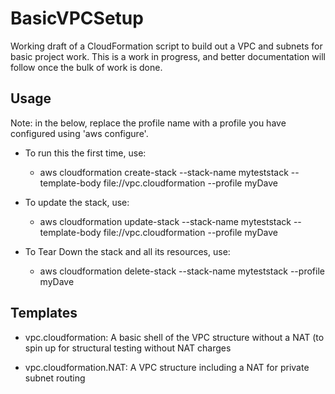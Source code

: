# BasicVPCSetup
Working draft of a CloudFormation script to build out a VPC and subnets for basic project work. This is a work in progress, and better documentation will follow once the bulk of work is done.

## Usage
Note: in the below, replace the profile name with a profile you have configured using 'aws configure'.

* To run this the first time, use:
    * aws cloudformation create-stack --stack-name myteststack --template-body file://vpc.cloudformation --profile myDave

* To update the stack, use:
    * aws cloudformation update-stack --stack-name myteststack --template-body file://vpc.cloudformation --profile myDave

* To Tear Down the stack and all its resources, use:
    * aws cloudformation delete-stack --stack-name myteststack --profile myDave

## Templates

* vpc.cloudformation: A basic shell of the VPC structure without a NAT (to spin up for structural testing without NAT charges


* vpc.cloudformation.NAT: A VPC structure including a NAT for private subnet routing








